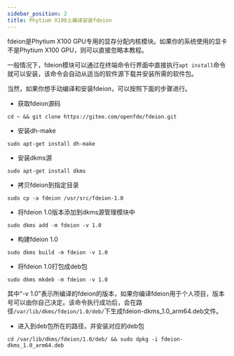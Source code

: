 ```yaml
---
sidebar_position: 2
title: Phytium X100上编译安装fdeion
---
```


fdeion是Phytium X100 GPU专用的显存分配内核模块。如果你的系统使用的显卡不是Phytium X100 GPU，则可以直接忽略本教程。

一般情况下，fdeion模块可以通过在终端命令行界面中直接执行`apt install`命令就可以安装，该命令会自动从适当的软件源下载并安装所需的软件包。

当然，如果你想手动编译和安装fdeion，可以按照下面的步骤进行。

- 获取fdeion源码

```
cd ~ && git clone https://gitee.com/openfde/fdeion.git
```

- 安装dh-make

```
sudo apt-get install dh-make
```

- 安装dkms源

```
sudo apt-get install dkms
```

- 拷贝fdeion到指定目录

```
sudo cp -a fdeion /usr/src/fdeion-1.0
```

- 将fdeion 1.0版本添加到dkms源管理模块中

```
sudo dkms add -m fdeion -v 1.0
```

- 构建fdeion 1.0

```
sudo dkms build -m fdeion -v 1.0
```

- 将fdeion 1.0打包成deb包
  
```
sudo dkms mkdeb -m fdeion -v 1.0
```

其中“-v 1.0”表示所编译的fdeion的版本，如果你编译fdeion用于个人项目，版本号可以由你自己决定。该命令执行成功后，会在路径`/var/lib/dkms/fdeion/1.0/deb/`下生成fdeion-dkms_1.0_arm64.deb文件。

- 进入到deb包所在的路径，并安装对应的deb包

```
cd /var/lib/dkms/fdeion/1.0/deb/ && sudo dpkg -i fdeion-dkms_1.0_arm64.deb
```

